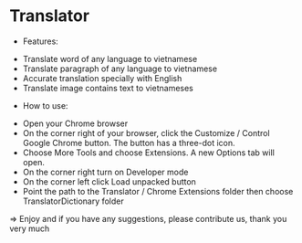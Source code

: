 # Translator

 - Features:
  + Translate word of any language to vietnamese
  + Translate paragraph of any language to vietnamese
  + Accurate translation specially with English 
  + Translate image contains text to vietnameses
  
 - How to use:
  + Open your Chrome browser
  + On the corner right of your browser, 
    click the Customize / Control Google Chrome button. 
    The button has a three-dot icon.
  + Choose More Tools and choose Extensions. A new Options tab will open.
  + On the corner right turn on Developer mode 
  + On the corner left click Load unpacked button
  + Point the path to the Translator / Chrome Extensions folder then choose TranslatorDictionary folder
  
  => Enjoy and if you have any suggestions, please contribute us, thank you very much